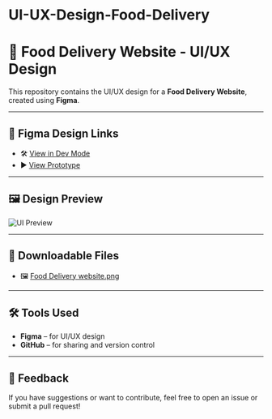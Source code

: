 # UI-UX-Design-Food-Delivery
# 🍔 Food Delivery Website - UI/UX Design

This repository contains the UI/UX design for a **Food Delivery Website**, created using **Figma**.

---

## 🔗 Figma Design Links

- 🛠️ [View in Dev Mode](https://www.figma.com/design/E88S2lZcOV1pCUAIBItli4/Food-Delivery-website?node-id=0-1&m=dev&t=eGUlUuy9kRvVjYco-1)
- ▶️ [View Prototype](https://www.figma.com/proto/E88S2lZcOV1pCUAIBItli4/Food-Delivery-website?node-id=0-1&t=eGUlUuy9kRvVjYco-1)

---

## 🖼️ Design Preview

![UI Preview](Food%20Delivery%20website.png)

---

## 📄 Downloadable Files

- 🖼️ [Food Delivery website.png](Food%20Delivery%20website.png)

---

## 🛠 Tools Used

- **Figma** – for UI/UX design
- **GitHub** – for sharing and version control

---

## 💬 Feedback

If you have suggestions or want to contribute, feel free to open an issue or submit a pull request!
